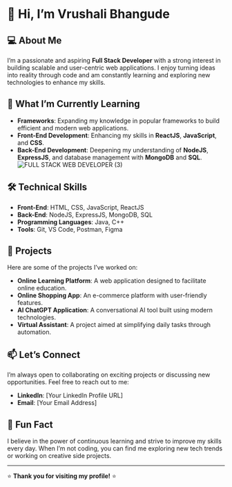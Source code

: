 # 👋 Hi, I’m Vrushali Bhangude

## 💻 About Me
I’m a passionate and aspiring **Full Stack Developer** with a strong interest in building scalable and user-centric web applications. I enjoy turning ideas into reality through code and am constantly learning and exploring new technologies to enhance my skills.

## 🌱 What I’m Currently Learning
- **Frameworks**: Expanding my knowledge in popular frameworks to build efficient and modern web applications.
- **Front-End Development**: Enhancing my skills in **ReactJS**, **JavaScript**, and **CSS**.
- **Back-End Development**: Deepening my understanding of **NodeJS**, **ExpressJS**, and database management with **MongoDB** and **SQL**.
![FULL STACK WEB DEVELOPER (3)](https://github.com/user-attachments/assets/61c44bc5-6842-474e-aa00-5fc370543149)

## 🛠️ Technical Skills
- **Front-End**: HTML, CSS, JavaScript, ReactJS
- **Back-End**: NodeJS, ExpressJS, MongoDB, SQL
- **Programming Languages**: Java, C++
- **Tools**: Git, VS Code, Postman, Figma

## 🚀 Projects
Here are some of the projects I’ve worked on:
- **Online Learning Platform**: A web application designed to facilitate online education.
- **Online Shopping App**: An e-commerce platform with user-friendly features.
- **AI ChatGPT Application**: A conversational AI tool built using modern technologies.
- **Virtual Assistant**: A project aimed at simplifying daily tasks through automation.

## 📫 Let’s Connect
I’m always open to collaborating on exciting projects or discussing new opportunities. Feel free to reach out to me:
- **LinkedIn**: [Your LinkedIn Profile URL]
- **Email**: [Your Email Address]

## 🌟 Fun Fact
I believe in the power of continuous learning and strive to improve my skills every day. When I’m not coding, you can find me exploring new tech trends or working on creative side projects.

---

⭐️ **Thank you for visiting my profile!** ⭐️
